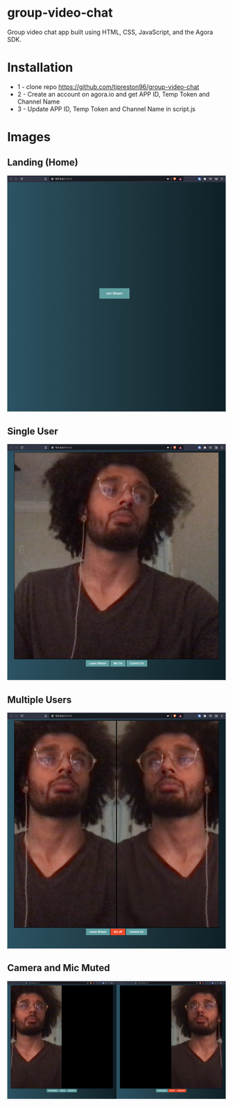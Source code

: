 # group-video-chat

Group video chat app built using HTML, CSS, JavaScript, and the Agora SDK.

# Installation

- 1 - clone repo https://github.com/tjpreston96/group-video-chat
- 2 - Create an account on agora.io and get APP ID, Temp Token and Channel Name
- 3 - Update APP ID, Temp Token and Channel Name in script.js

# Images

## Landing (Home)

![home](images/home.png)

## Single User

![home](images/single-user.png)

## Multiple Users

![home](images/multiple-users.png)

## Camera and Mic Muted

![home](images/camera-and-mic-muted.png)
